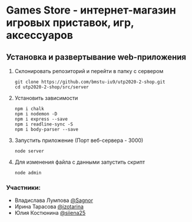 # Games Store - интернет-магазин игровых приставок, игр, аксессуаров

## Установка и развертывание web-приложения

1. Склонировать репозиторий и перейти в папку с сервером

    ```
    git clone https://github.com/bmstu-iu9/utp2020-2-shop.git
    cd utp2020-2-shop/src/server
    ```

2. Установить зависимости

    ```
    npm i chalk
    npm i nodemon -D
    npm i express --save
    npm i readline-sync -S
    npm i body-parser --save
    ```

3. Запустить приложение (Порт веб-сервера - 3000)

    ```
    node server
    ```

4. Для изменения файла с данными запустить скрипт

    ```
    node admin
    ```



### Участники:
- Владислава Лумпова [@Sagnor](https://github.com/Sagnor)
- Ирина Тарасова [@izotarina](https://github.com/izotarina)
- Юлия Костюнина [@siiena25](https://github.com/siiena25)
